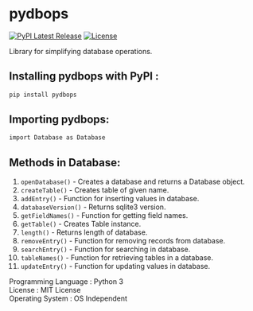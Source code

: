 # pydbops
[![PyPI Latest Release](https://img.shields.io/pypi/v/pydbops.svg)](https://pypi.org/project/pydbops/)
[![License](https://img.shields.io/pypi/l/pydbops.svg)](https://github.com/NotShrirang/DatabaseOperations/blob/main/LICENSE)

Library for simplifying database operations.
<br>

## Installing pydbops with PyPI :

```sh
pip install pydbops
```

## Importing pydbops:

```sh
import Database as Database
```

## Methods in Database:
1. <code>openDatabase()</code> - Creates a database and returns a Database object.
2. <code>createTable()</code> - Creates table of given name.
3. <code>addEntry()</code> - Function for inserting values in database.
4. <code>databaseVersion()</code> - Returns sqlite3 version.
5. <code>getFieldNames()</code> - Function for getting field names.
6. <code>getTable()</code> - Creates Table instance.
7. <code>length()</code> - Returns length of database.
7. <code>removeEntry()</code> - Function for removing records from database.
8. <code>searchEntry()</code> - Function for searching in database.
9. <code>tableNames()</code> - Function for retrieving tables in a database.
10. <code>updateEntry()</code> - Function for updating values in database.

Programming Language : Python 3
<br>
License : MIT License
<br>
Operating System : OS Independent
